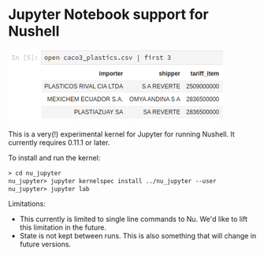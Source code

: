 # Jupyter Notebook support for Nushell

![Example of Jupyter running Nushell](jupyter_example.png)

This is a very(!) experimental kernel for Jupyter for running Nushell. It currently requires 0.11.1 or later.

To install and run the kernel:

```
> cd nu_jupyter
nu_jupyter> jupyter kernelspec install ../nu_jupyter --user
nu_jupyter> jupyter lab
```

Limitations:

* This currently is limited to single line commands to Nu. We'd like to lift this limitation in the future.
* State is not kept between runs. This is also something that will change in future versions.
